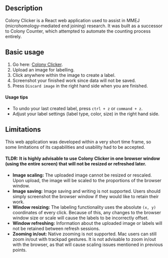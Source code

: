 ## Description
Colony Clicker is a React web application used to assist in MMEJ (microhomology-mediated end joining) research. It was built as a successor to Colony Counter, which attempted to automate the counting process entirely.

## Basic usage
1. Go here: [Colony Clicker](https://al-exe.github.io/).
2. Upload an image for labelling. 
3. Click anywhere within the image to create a label.
4. Screenshot your finished work since data will not be saved.
5. Press `Discard image` in the right hand side when you are finished.

#### Usage tips
* To undo your last created label, press `ctrl + z` or `command + z`.
* Adjust your label settings (label type, color, size) in the right hand side.

## Limitations
This web application was developed within a very short time frame, so some limitations of its capabilities and usability had to be accepted.
#### **TLDR: It is highly advisable to use Colony Clicker in one browser window (using the entire screen) that will not be resized or refreshed later.**

- **Image scaling:** The uploaded image cannot be resized or rescaled. Upon upload, the image will be scaled to the proportions of the browser window.
- **Image saving:** Image saving and writing is not supported. Users should simply screenshot the browser window if they would like to retain their work.
- **Window resizing:** The labeling functionality uses the absolute `(x, y)` coordinates of every click. Because of this, any changes to the browser window size or scale will cause the labels to be incorrectly offset.
- **Window refreshing:** Information about the uploaded image or labels will not be retained between refresh sessions.
- **Zooming in/out:** Native zooming is not supported. Mac users can still zoom in/out with trackpad gestures. It is not advisable to zoom in/out with the browser, as that will cause scaling issues mentioned in previous points.
